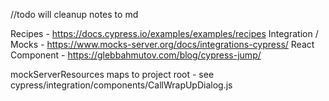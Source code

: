 //todo will cleanup notes to md

Recipes - https://docs.cypress.io/examples/examples/recipes
Integration / Mocks  - https://www.mocks-server.org/docs/integrations-cypress/
React Component - https://glebbahmutov.com/blog/cypress-jump/

mockServerResources maps to project root - see cypress/integration/components/CallWrapUpDialog.js